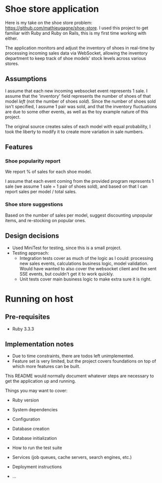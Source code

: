 # Shoe store application

Here is my take on the shoe store problem: https://github.com/mathieugagne/shoe-store. I used this project to get familiar with Ruby and Ruby on Rails, this is my first time working with either.

The application monitors and adjust the inventory of shoes in real-time by processing incoming sales data via WebSocket, allowing the inventory department to keep track of shoe models' stock levels across various stores.

## Assumptions

I assume that each new incoming websocket event represents 1 sale. I assume that the 'inventory' field represents the number of shoes of that model *left* (not the number of shoes *sold*). Since the number of shoes sold isn't specified, I assume 1 pair was sold, and that the inventory fluctuations are due to some other events, as well as the toy example nature of this project.

The original source creates sales of each model with equal probability, I took the liberty to modify it to create more variation in sale numbers.

## Features

### Shoe popularity report
We report % of sales for each shoe model.

I assume that each event coming from the provided program represents 1 sale (we assume 1 sale = 1 pair of shoes sold), and based on that I can report sales per model / total sales.


### Shoe store suggestions

Based on the number of sales per model, suggest discounting unpopular items, and re-stocking on popular ones.

## Design decisions

- Used MiniTest for testing, since this is a small project.
- Testing approach:
    - Integration tests cover as much of the logic as I could: processing new sales events, calculations business logic, model validation. Would have wanted to also cover the websocket client and the sent SSE events, but couldn't get it to work quickly.
    - Unit tests cover main business logic to make extra sure it is right.

# Running on host

## Pre-requisites
- Ruby 3.3.3

## Implementation notes
- Due to time constraints, there are todos left unimplemented.
- Feature set is very limited, but the project covers foundations on top of which more features can be built.



This README would normally document whatever steps are necessary to get the
application up and running.

Things you may want to cover:

* Ruby version

* System dependencies

* Configuration

* Database creation

* Database initialization

* How to run the test suite

* Services (job queues, cache servers, search engines, etc.)

* Deployment instructions

* ...
